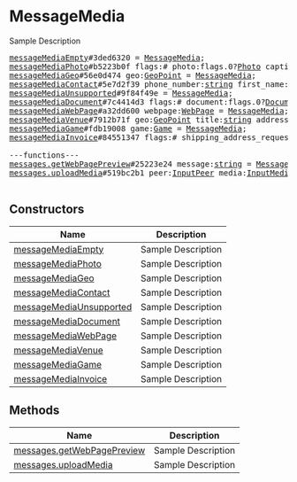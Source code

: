 # MessageMedia

Sample Description

<pre>
<a href="../constructor/messageMediaEmpty.md">messageMediaEmpty</a>#3ded6320 = <a href="../type/MessageMedia.md">MessageMedia</a>;
<a href="../constructor/messageMediaPhoto.md">messageMediaPhoto</a>#b5223b0f flags:# photo:flags.0?<a href="../type/Photo.md">Photo</a> caption:flags.1?<a href="../type/string.md">string</a> ttl_seconds:flags.2?<a href="../type/int.md">int</a> = <a href="../type/MessageMedia.md">MessageMedia</a>;
<a href="../constructor/messageMediaGeo.md">messageMediaGeo</a>#56e0d474 geo:<a href="../type/GeoPoint.md">GeoPoint</a> = <a href="../type/MessageMedia.md">MessageMedia</a>;
<a href="../constructor/messageMediaContact.md">messageMediaContact</a>#5e7d2f39 phone_number:<a href="../type/string.md">string</a> first_name:<a href="../type/string.md">string</a> last_name:<a href="../type/string.md">string</a> user_id:<a href="../type/int.md">int</a> = <a href="../type/MessageMedia.md">MessageMedia</a>;
<a href="../constructor/messageMediaUnsupported.md">messageMediaUnsupported</a>#9f84f49e = <a href="../type/MessageMedia.md">MessageMedia</a>;
<a href="../constructor/messageMediaDocument.md">messageMediaDocument</a>#7c4414d3 flags:# document:flags.0?<a href="../type/Document.md">Document</a> caption:flags.1?<a href="../type/string.md">string</a> ttl_seconds:flags.2?<a href="../type/int.md">int</a> = <a href="../type/MessageMedia.md">MessageMedia</a>;
<a href="../constructor/messageMediaWebPage.md">messageMediaWebPage</a>#a32dd600 webpage:<a href="../type/WebPage.md">WebPage</a> = <a href="../type/MessageMedia.md">MessageMedia</a>;
<a href="../constructor/messageMediaVenue.md">messageMediaVenue</a>#7912b71f geo:<a href="../type/GeoPoint.md">GeoPoint</a> title:<a href="../type/string.md">string</a> address:<a href="../type/string.md">string</a> provider:<a href="../type/string.md">string</a> venue_id:<a href="../type/string.md">string</a> = <a href="../type/MessageMedia.md">MessageMedia</a>;
<a href="../constructor/messageMediaGame.md">messageMediaGame</a>#fdb19008 game:<a href="../type/Game.md">Game</a> = <a href="../type/MessageMedia.md">MessageMedia</a>;
<a href="../constructor/messageMediaInvoice.md">messageMediaInvoice</a>#84551347 flags:# shipping_address_requested:flags.1?<a href="../type/true.md">true</a> test:flags.3?<a href="../type/true.md">true</a> title:<a href="../type/string.md">string</a> description:<a href="../type/string.md">string</a> photo:flags.0?<a href="../type/WebDocument.md">WebDocument</a> receipt_msg_id:flags.2?<a href="../type/int.md">int</a> currency:<a href="../type/string.md">string</a> total_amount:<a href="../type/long.md">long</a> start_param:<a href="../type/string.md">string</a> = <a href="../type/MessageMedia.md">MessageMedia</a>;

---functions---
<a href="../method/messages.getWebPagePreview.md">messages.getWebPagePreview</a>#25223e24 message:<a href="../type/string.md">string</a> = <a href="../type/MessageMedia.md">MessageMedia</a>;
<a href="../method/messages.uploadMedia.md">messages.uploadMedia</a>#519bc2b1 peer:<a href="../type/InputPeer.md">InputPeer</a> media:<a href="../type/InputMedia.md">InputMedia</a> = <a href="../type/MessageMedia.md">MessageMedia</a>;

</pre>

## Constructors

| Name | Description |
|------|-------------|
| [messageMediaEmpty](../constructor/messageMediaEmpty.md) | Sample Description |
| [messageMediaPhoto](../constructor/messageMediaPhoto.md) | Sample Description |
| [messageMediaGeo](../constructor/messageMediaGeo.md) | Sample Description |
| [messageMediaContact](../constructor/messageMediaContact.md) | Sample Description |
| [messageMediaUnsupported](../constructor/messageMediaUnsupported.md) | Sample Description |
| [messageMediaDocument](../constructor/messageMediaDocument.md) | Sample Description |
| [messageMediaWebPage](../constructor/messageMediaWebPage.md) | Sample Description |
| [messageMediaVenue](../constructor/messageMediaVenue.md) | Sample Description |
| [messageMediaGame](../constructor/messageMediaGame.md) | Sample Description |
| [messageMediaInvoice](../constructor/messageMediaInvoice.md) | Sample Description |

## Methods

| Name | Description |
|------|-------------|
| [messages.getWebPagePreview](../method/messages.getWebPagePreview.md) | Sample Description |
| [messages.uploadMedia](../method/messages.uploadMedia.md) | Sample Description |
